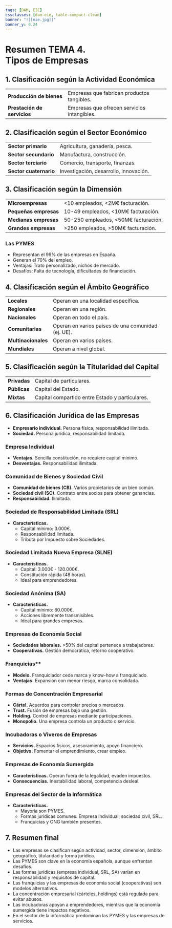 ```yaml
---
tags: [DAM, EIE]
cssclasses: [dam-eie, table-compact-clean]
banner: "![[eie.jpg]]"
banner_y: 0.24
---
```


# **Resumen TEMA 4.** <br>Tipos de Empresas

## 1. Clasificación según la Actividad Económica

| | |
|---|---|
|**Producción de bienes**|Empresas que fabrican productos tangibles.|
|**Prestación de servicios**|Empresas que ofrecen servicios intangibles.|

## 2. Clasificación según el Sector Económico

| | |
|---|---|
|**Sector primario**|Agricultura, ganadería, pesca.|
|**Sector secundario**|Manufactura, construcción.|
|**Sector terciario**|Comercio, transporte, finanzas.|
|**Sector cuaternario**|Investigación, desarrollo, innovación.|

## 3. Clasificación según la Dimensión

| | |
|---|---|
|**Microempresas**|<10 empleados, <2M€ facturación.|
|**Pequeñas empresas**|10-49 empleados, <10M€ facturación.|
|**Medianas empresas**|50-250 empleados, <50M€ facturación.|
|**Grandes empresas**|>250 empleados, >50M€ facturación.|

### Las PYMES
- Representan el 99% de las empresas en España.
- Generan el 70% del empleo.
- Ventajas: Trato personalizado, nichos de mercado.
- Desafíos: Falta de tecnología, dificultades de financiación.
## 4. Clasificación según el Ámbito Geográfico

| | |
|---|---|
|**Locales**|Operan en una localidad específica.|
|**Regionales**|Operan en una región.|
|**Nacionales**|Operan en todo el país.|
|**Comunitarias**|Operan en varios países de una comunidad (ej. UE).|
|**Multinacionales**|Operan en varios países.|
|**Mundiales**|Operan a nivel global.|

## 5. Clasificación según la Titularidad del Capital

| | |
|---|---|
|**Privadas**|Capital de particulares.|
|**Públicas**|Capital del Estado.|
|**Mixtas**|Capital compartido entre Estado y particulares.|

## 6. Clasificación Jurídica de las Empresas
- **Empresario individual.** Persona física, responsabilidad ilimitada.
- **Sociedad.** Persona jurídica, responsabilidad limitada.
### Empresa Individual
- **Ventajas.** Sencilla constitución, no requiere capital mínimo.
- **Desventajas.** Responsabilidad ilimitada.
### Comunidad de Bienes y Sociedad Civil
- **Comunidad de bienes (CB).** Varios propietarios de un bien común.
- **Sociedad civil (SC).** Contrato entre socios para obtener ganancias.
- **Responsabilidad.** Ilimitada.
### Sociedad de Responsabilidad Limitada (SRL)
- **Características.**
  - Capital mínimo: 3.000€.
  - Responsabilidad limitada.
  - Tributa por Impuesto sobre Sociedades.
### Sociedad Limitada Nueva Empresa (SLNE)
- **Características.**
  - Capital: 3.000€ - 120.000€.
  - Constitución rápida (48 horas).
  - Ideal para emprendedores.
### Sociedad Anónima (SA)
- **Características.**
  - Capital mínimo: 60.000€.
  - Acciones libremente transmisibles.
  - Ideal para grandes empresas.
### Empresas de Economía Social
- **Sociedades laborales.** >50% del capital pertenece a trabajadores.
- **Cooperativas.** Gestión democrática, retorno cooperativo.
### Franquicias**
- **Modelo.** Franquiciador cede marca y know-how a franquiciado.
- **Ventajas.** Expansión con menor riesgo, marca consolidada.
### Formas de Concentración Empresarial
- **Cártel.** Acuerdos para controlar precios o mercados.
- **Trust.** Fusión de empresas bajo una gestión.
- **Holding.** Control de empresas mediante participaciones.
- **Monopolio.** Una empresa controla un producto o servicio.
### Incubadoras o Viveros de Empresas
- **Servicios.** Espacios físicos, asesoramiento, apoyo financiero.
- **Objetivo.** Fomentar el emprendimiento, crear empleo.
### Empresas de Economía Sumergida
- **Características.** Operan fuera de la legalidad, evaden impuestos.
- **Consecuencias.** Inestabilidad laboral, competencia desleal.
### Empresas del Sector de la Informática
- **Características.**
  - Mayoría son PYMES.
  - Formas jurídicas comunes: Empresa individual, sociedad civil, SRL.
  - Franquicias y ONG también presentes.
## 7. Resumen final
- Las empresas se clasifican según actividad, sector, dimensión, ámbito geográfico, titularidad y forma jurídica.
- Las PYMES son clave en la economía española, aunque enfrentan desafíos.
- Las formas jurídicas (empresa individual, SRL, SA) varían en responsabilidad y requisitos de capital.
- Las franquicias y las empresas de economía social (cooperativas) son modelos alternativos.
- La concentración empresarial (cárteles, holdings) está regulada para evitar abusos.
- Las incubadoras apoyan a emprendedores, mientras que la economía sumergida tiene impactos negativos.
- En el sector de la informática predominan las PYMES y las empresas de servicios.
